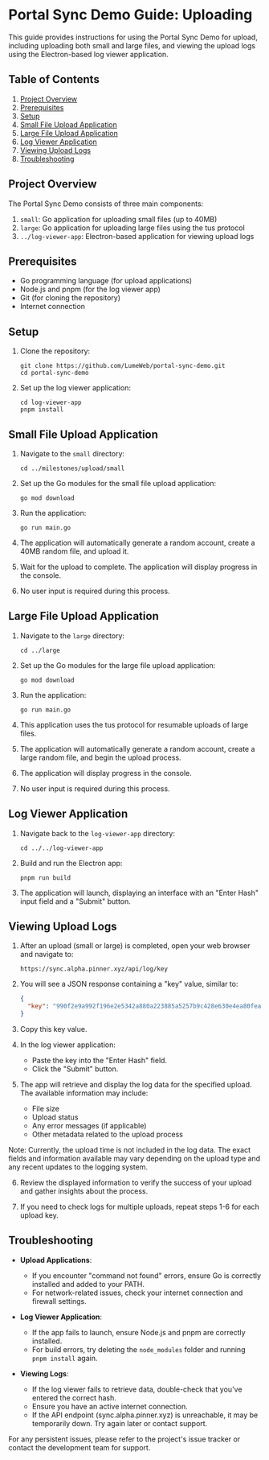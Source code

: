 # Portal Sync Demo Guide: Uploading

This guide provides instructions for using the Portal Sync Demo for upload, including uploading both small and large files, and viewing the upload logs using the Electron-based log viewer application.

## Table of Contents

1. [Project Overview](#project-overview)
2. [Prerequisites](#prerequisites)
3. [Setup](#setup)
4. [Small File Upload Application](#small-file-upload-application)
5. [Large File Upload Application](#large-file-upload-application)
6. [Log Viewer Application](#log-viewer-application)
7. [Viewing Upload Logs](#viewing-upload-logs)
8. [Troubleshooting](#troubleshooting)

## Project Overview

The Portal Sync Demo consists of three main components:

1. `small`: Go application for uploading small files (up to 40MB)
2. `large`: Go application for uploading large files using the tus protocol
3. `../log-viewer-app`: Electron-based application for viewing upload logs

## Prerequisites

- Go programming language (for upload applications)
- Node.js and pnpm (for the log viewer app)
- Git (for cloning the repository)
- Internet connection

## Setup

1. Clone the repository:
   ```
   git clone https://github.com/LumeWeb/portal-sync-demo.git
   cd portal-sync-demo
   ```

2. Set up the log viewer application:
   ```
   cd log-viewer-app
   pnpm install
   ```

## Small File Upload Application

1. Navigate to the `small` directory:
   ```
   cd ../milestones/upload/small
   ```

2. Set up the Go modules for the small file upload application:
   ```
   go mod download
   ```

3. Run the application:
   ```
   go run main.go
   ```

4. The application will automatically generate a random account, create a 40MB random file, and upload it.

5. Wait for the upload to complete. The application will display progress in the console.

6. No user input is required during this process.

## Large File Upload Application

1. Navigate to the `large` directory:
   ```
   cd ../large
   ```

2. Set up the Go modules for the large file upload application:
   ```
   go mod download
   ```

3. Run the application:
   ```
   go run main.go
   ```

4. This application uses the tus protocol for resumable uploads of large files.

5. The application will automatically generate a random account, create a large random file, and begin the upload process.

6. The application will display progress in the console.

7. No user input is required during this process.

## Log Viewer Application

1. Navigate back to the `log-viewer-app` directory:
   ```
   cd ../../log-viewer-app
   ```

2. Build and run the Electron app:
   ```
   pnpm run build
   ```

3. The application will launch, displaying an interface with an "Enter Hash" input field and a "Submit" button.

## Viewing Upload Logs

1. After an upload (small or large) is completed, open your web browser and navigate to:
   ```
   https://sync.alpha.pinner.xyz/api/log/key
   ```

2. You will see a JSON response containing a "key" value, similar to:
   ```json
   {
     "key": "990f2e9a992f196e2e5342a880a223885a5257b9c428e630e4ea80feafe06ab"
   }
   ```

3. Copy this key value.

4. In the log viewer application:
    - Paste the key into the "Enter Hash" field.
    - Click the "Submit" button.

5. The app will retrieve and display the log data for the specified upload. The available information may include:
    - File size
    - Upload status
    - Any error messages (if applicable)
    - Other metadata related to the upload process

Note: Currently, the upload time is not included in the log data. The exact fields and information available may vary depending on the upload type and any recent updates to the logging system.

6. Review the displayed information to verify the success of your upload and gather insights about the process.

7. If you need to check logs for multiple uploads, repeat steps 1-6 for each upload key.

## Troubleshooting

- **Upload Applications**:
    - If you encounter "command not found" errors, ensure Go is correctly installed and added to your PATH.
    - For network-related issues, check your internet connection and firewall settings.

- **Log Viewer Application**:
    - If the app fails to launch, ensure Node.js and pnpm are correctly installed.
    - For build errors, try deleting the `node_modules` folder and running `pnpm install` again.

- **Viewing Logs**:
    - If the log viewer fails to retrieve data, double-check that you've entered the correct hash.
    - Ensure you have an active internet connection.
    - If the API endpoint (sync.alpha.pinner.xyz) is unreachable, it may be temporarily down. Try again later or contact support.

For any persistent issues, please refer to the project's issue tracker or contact the development team for support.
